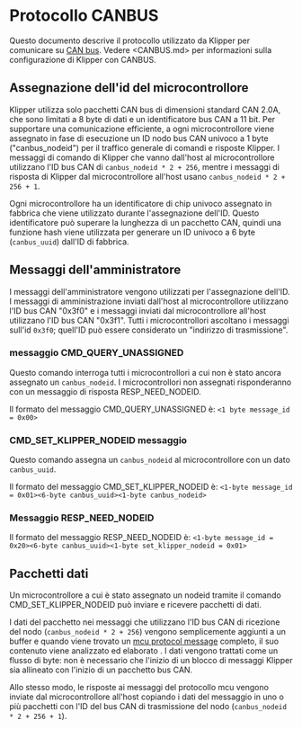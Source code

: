 # Protocollo CANBUS

Questo documento descrive il protocollo utilizzato da Klipper per comunicare su [CAN bus](https://en.wikipedia.org/wiki/CAN_bus). Vedere <CANBUS.md> per informazioni sulla configurazione di Klipper con CANBUS.

## Assegnazione dell'id del microcontrollore

Klipper utilizza solo pacchetti CAN bus di dimensioni standard CAN 2.0A, che sono limitati a 8 byte di dati e un identificatore bus CAN a 11 bit. Per supportare una comunicazione efficiente, a ogni microcontrollore viene assegnato in fase di esecuzione un ID nodo bus CAN univoco a 1 byte ("canbus_nodeid") per il traffico generale di comandi e risposte Klipper. I messaggi di comando di Klipper che vanno dall'host al microcontrollore utilizzano l'ID bus CAN di `canbus_nodeid * 2 + 256`, mentre i messaggi di risposta di Klipper dal microcontrollore all'host usano `canbus_nodeid * 2 + 256 + 1`.

Ogni microcontrollore ha un identificatore di chip univoco assegnato in fabbrica che viene utilizzato durante l'assegnazione dell'ID. Questo identificatore può superare la lunghezza di un pacchetto CAN, quindi una funzione hash viene utilizzata per generare un ID univoco a 6 byte (`canbus_uuid`) dall'ID di fabbrica.

## Messaggi dell'amministratore

I messaggi dell'amministratore vengono utilizzati per l'assegnazione dell'ID. I messaggi di amministrazione inviati dall'host al microcontrollore utilizzano l'ID bus CAN "0x3f0" e i messaggi inviati dal microcontrollore all'host utilizzano l'ID bus CAN "0x3f1". Tutti i microcontrollori ascoltano i messaggi sull'id `0x3f0`; quell'ID può essere considerato un "indirizzo di trasmissione".

### messaggio CMD_QUERY_UNASSIGNED

Questo comando interroga tutti i microcontrollori a cui non è stato ancora assegnato un `canbus_nodeid`. I microcontrollori non assegnati risponderanno con un messaggio di risposta RESP_NEED_NODEID.

Il formato del messaggio CMD_QUERY_UNASSIGNED è: `<1 byte message_id = 0x00>`

### CMD_SET_KLIPPER_NODEID messaggio

Questo comando assegna un `canbus_nodeid` al microcontrollore con un dato `canbus_uuid`.

Il formato del messaggio CMD_SET_KLIPPER_NODEID è: `<1-byte message_id = 0x01><6-byte canbus_uuid><1-byte canbus_nodeid>`

### Messaggio RESP_NEED_NODEID

Il formato del messaggio RESP_NEED_NODEID è: `<1-byte message_id = 0x20><6-byte canbus_uuid><1-byte set_klipper_nodeid = 0x01>`

## Pacchetti dati

Un microcontrollore a cui è stato assegnato un nodeid tramite il comando CMD_SET_KLIPPER_NODEID può inviare e ricevere pacchetti di dati.

I dati del pacchetto nei messaggi che utilizzano l'ID bus CAN di ricezione del nodo (`canbus_nodeid * 2 + 256`) vengono semplicemente aggiunti a un buffer e quando viene trovato un [mcu protocol message](Protocol.md) completo, il suo contenuto viene analizzato ed elaborato . I dati vengono trattati come un flusso di byte: non è necessario che l'inizio di un blocco di messaggi Klipper sia allineato con l'inizio di un pacchetto bus CAN.

Allo stesso modo, le risposte ai messaggi del protocollo mcu vengono inviate dal microcontrollore all'host copiando i dati del messaggio in uno o più pacchetti con l'ID del bus CAN di trasmissione del nodo (`canbus_nodeid * 2 + 256 + 1`).
